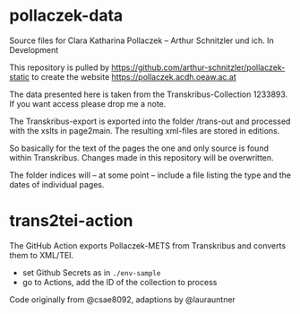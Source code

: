 # pollaczek-data
Source files for Clara Katharina Pollaczek – Arthur Schnitzler und ich. In Development

This repository is pulled by https://github.com/arthur-schnitzler/pollaczek-static to create the website https://pollaczek.acdh.oeaw.ac.at

The data presented here is taken from the Transkribus-Collection 1233893. If you want access please drop me a note. 

The Transkribus-export is exported into the folder /trans-out and processed with the xslts in page2main. The resulting xml-files are stored in editions. 

So basically for the text of the pages the one and only source is found within Transkribus. Changes made in this repository will be overwritten.

The folder indices will – at some point – include a file listing the type and the dates of individual pages.

# trans2tei-action

The GitHub Action exports Pollaczek-METS from Transkribus and converts them to XML/TEI.

* set Github Secrets as in `./env-sample`
* go to Actions, add the ID of the collection to process

Code originally from @csae8092, adaptions by @laurauntner